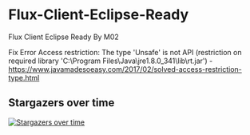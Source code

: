 # Flux-Client-Eclipse-Ready
Flux Client Eclipse Ready By M02

Fix Error Access restriction: The type 'Unsafe' is not API (restriction on required library 'C:\Program Files\Java\jre1.8.0_341\lib\rt.jar') - https://www.javamadesoeasy.com/2017/02/solved-access-restriction-type.html

## Stargazers over time

[![Stargazers over time](https://starchart.cc/MrsRealM02/Flux-Client-Eclipse-Ready.svg)](https://starchart.cc/MrsRealM02/Flux-Client-Eclipse-Ready)
